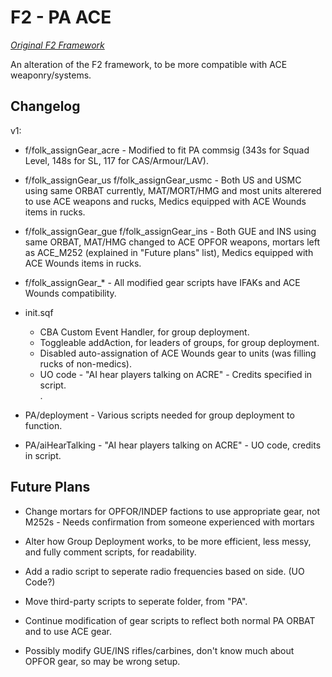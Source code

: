 F2 - PA ACE
================================

*[Original F2 Framework](http://github.github.com/github-flavored-markdown/sample_content.html)*

An alteration of the F2 framework, to be more compatible with ACE weaponry/systems. 

Changelog
-------------------------

v1:
* f/folk_assignGear_acre - Modified to fit PA commsig (343s for Squad Level, 148s for SL, 117 for CAS/Armour/LAV).

* f/folk_assignGear_us
f/folk_assignGear_usmc - Both US and USMC using same ORBAT currently, MAT/MORT/HMG and most units alterered to use ACE weapons and rucks, Medics equipped with ACE Wounds items in rucks.

* f/folk_assignGear_gue
f/folk_assignGear_ins - Both GUE and INS using same ORBAT, MAT/HMG changed to ACE OPFOR weapons, mortars left as ACE_M252 (explained in "Future plans" list), Medics equipped with ACE Wounds items in rucks.

* f/folk_assignGear_* - All modified gear scripts have IFAKs and ACE Wounds compatibility. 

* init.sqf
  * CBA Custom Event Handler, for group deployment.
  * Toggleable addAction, for leaders of groups, for group deployment. 
  * Disabled auto-assignation of ACE Wounds gear to units (was filling rucks of non-medics).
  * UO code - "AI hear players talking on ACRE" - Credits specified in script.  
  .


* PA/deployment           - Various scripts needed for group deployment to function.

* PA/aiHearTalking        - "AI hear players talking on ACRE" - UO code, credits in script.

Future Plans
-------------------------

* Change mortars for OPFOR/INDEP factions to use appropriate gear, not M252s - Needs confirmation from someone experienced with mortars

* Alter how Group Deployment works, to be more efficient, less messy, and fully comment scripts, for readability.

* Add a radio script to seperate radio frequencies based on side. (UO Code?)

* Move third-party scripts to seperate folder, from "PA".

* Continue modification of gear scripts to reflect both normal PA ORBAT and to use ACE gear.

* Possibly modify GUE/INS rifles/carbines, don't know much about OPFOR gear, so may be wrong setup.
